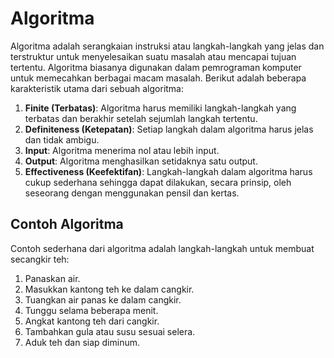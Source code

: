 # Algoritma

Algoritma adalah serangkaian instruksi atau langkah-langkah yang jelas dan terstruktur untuk menyelesaikan suatu masalah atau mencapai tujuan tertentu. Algoritma biasanya digunakan dalam pemrograman komputer untuk memecahkan berbagai macam masalah. Berikut adalah beberapa karakteristik utama dari sebuah algoritma:

1. **Finite (Terbatas)**: Algoritma harus memiliki langkah-langkah yang terbatas dan berakhir setelah sejumlah langkah tertentu.
2. **Definiteness (Ketepatan)**: Setiap langkah dalam algoritma harus jelas dan tidak ambigu.
3. **Input**: Algoritma menerima nol atau lebih input.
4. **Output**: Algoritma menghasilkan setidaknya satu output.
5. **Effectiveness (Keefektifan)**: Langkah-langkah dalam algoritma harus cukup sederhana sehingga dapat dilakukan, secara prinsip, oleh seseorang dengan menggunakan pensil dan kertas.

## Contoh Algoritma

Contoh sederhana dari algoritma adalah langkah-langkah untuk membuat secangkir teh:

1. Panaskan air.
2. Masukkan kantong teh ke dalam cangkir.
3. Tuangkan air panas ke dalam cangkir.
4. Tunggu selama beberapa menit.
5. Angkat kantong teh dari cangkir.
6. Tambahkan gula atau susu sesuai selera.
7. Aduk teh dan siap diminum.
